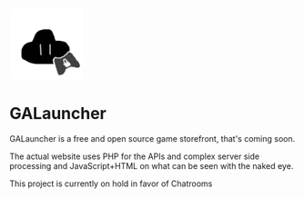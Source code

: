![GALauncher Logo](https://raw.githubusercontent.com/PopularTopplingJelly/GALauncher/main/Logo.png)
# GALauncher
GALauncher is a free and open source game storefront, that's coming soon.

The actual website uses PHP for the APIs and complex server side processing and JavaScript+HTML on what can be seen with the naked eye.

This project is currently on hold in favor of Chatrooms
